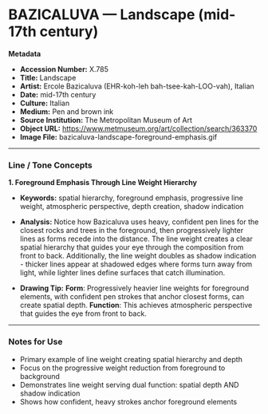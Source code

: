 # BAZICALUVA — Landscape (mid-17th century)

**Metadata**  
- **Accession Number:** X.785  
- **Title:** Landscape  
- **Artist:** Ercole Bazicaluva (EHR-koh-leh bah-tsee-kah-LOO-vah), Italian 
- **Date:** mid-17th century  
- **Culture:** Italian  
- **Medium:** Pen and brown ink  
- **Source Institution:** The Metropolitan Museum of Art  
- **Object URL:** https://www.metmuseum.org/art/collection/search/363370  
- **Image File:** bazicaluva-landscape-foreground-emphasis.gif  

---

### Line / Tone Concepts

**1. Foreground Emphasis Through Line Weight Hierarchy**  
- **Keywords:** spatial hierarchy, foreground emphasis, progressive line weight, atmospheric perspective, depth creation, shadow indication  

- **Analysis:** Notice how Bazicaluva uses heavy, confident pen lines for the closest rocks and trees in the foreground, then progressively lighter lines as forms recede into the distance. The line weight creates a clear spatial hierarchy that guides your eye through the composition from front to back. Additionally, the line weight doubles as shadow indication - thicker lines appear at shadowed edges where forms turn away from light, while lighter lines define surfaces that catch illumination.  

- **Drawing Tip:**
**Form**: Progressively heavier line weights for foreground elements, with confident pen strokes that anchor closest forms, can create spatial depth.
**Function**: This achieves atmospheric perspective that guides the eye from front to back.  

---

### Notes for Use
- Primary example of line weight creating spatial hierarchy and depth
- Focus on the progressive weight reduction from foreground to background
- Demonstrates line weight serving dual function: spatial depth AND shadow indication
- Shows how confident, heavy strokes anchor foreground elements
